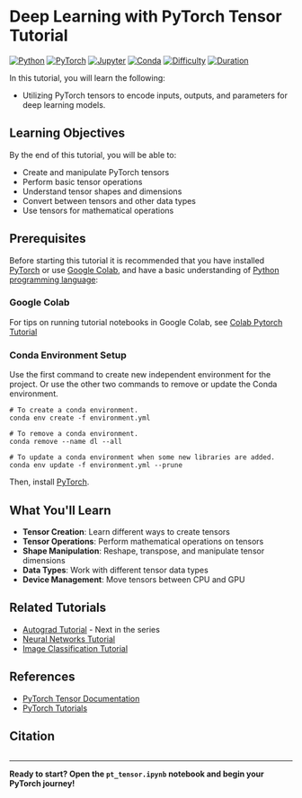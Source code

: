# Deep Learning with PyTorch Tensor Tutorial

[![Python](https://img.shields.io/badge/Python-3.10+-blue.svg)](https://www.python.org/downloads/)
[![PyTorch](https://img.shields.io/badge/PyTorch-2.0+-red.svg)](https://pytorch.org/)
[![Jupyter](https://img.shields.io/badge/Jupyter-Notebook-orange.svg)](https://jupyter.org/)
[![Conda](https://img.shields.io/badge/Conda-Environment-44A833.svg?logo=anaconda)](https://docs.conda.io/)
[![Difficulty](https://img.shields.io/badge/Difficulty-Beginner-green.svg)](https://pytorch.org/tutorials/)
[![Duration](https://img.shields.io/badge/Duration-1--2%20hours-yellow.svg)](https://pytorch.org/tutorials/)

In this tutorial, you will learn the following:
- Utilizing PyTorch tensors to encode inputs, outputs, and parameters for deep learning models.

## Learning Objectives

By the end of this tutorial, you will be able to:
- Create and manipulate PyTorch tensors
- Perform basic tensor operations
- Understand tensor shapes and dimensions
- Convert between tensors and other data types
- Use tensors for mathematical operations

## Prerequisites

Before starting this tutorial it is recommended that you have installed [PyTorch](https://pytorch.org/) or use [Google Colab](https://colab.research.google.com/?utm_source=scs-index), and have a basic understanding of [Python programming language](https://www.python.org/doc/):

### Google Colab

For tips on running tutorial notebooks in Google Colab, see [Colab Pytorch Tutorial](https://pytorch.org/tutorials/beginner/colab)

### Conda Environment Setup

Use the first command to create new independent environment for the project. Or use the other two commands to remove or update the Conda environment.

```shell
# To create a conda environment.
conda env create -f environment.yml

# To remove a conda environment.
conda remove --name dl --all

# To update a conda environment when some new libraries are added.
conda env update -f environment.yml --prune
```
Then, install [PyTorch](https://pytorch.org/).

## What You'll Learn

- **Tensor Creation**: Learn different ways to create tensors
- **Tensor Operations**: Perform mathematical operations on tensors
- **Shape Manipulation**: Reshape, transpose, and manipulate tensor dimensions
- **Data Types**: Work with different tensor data types
- **Device Management**: Move tensors between CPU and GPU

## Related Tutorials

- [Autograd Tutorial](../Autograd/) - Next in the series
- [Neural Networks Tutorial](../Neural-Networks/)
- [Image Classification Tutorial](../Image-Classifier/)

## References

- [PyTorch Tensor Documentation](https://pytorch.org/docs/stable/tensors.html)
- [PyTorch Tutorials](https://pytorch.org/tutorials/)

## Citation

```bibtex

```

---

**Ready to start? Open the `pt_tensor.ipynb` notebook and begin your PyTorch journey!**
